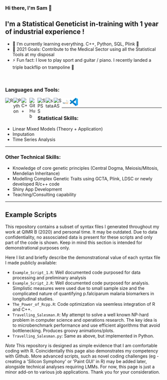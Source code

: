 ### Hi there, I'm Sam 👋

## I'm a Statistical Geneticist in-training with 1 year of industrial experience !

- 🌱 I’m currently learning everything. C++, Python, SQL, Plink 🤣
- 🥅 2021 Goals: Contribute to the Medical Sector using all the Statistical Tools at my disposal
- ⚡ Fun fact: I love to play sport and guitar / piano. I recently landed a triple backflip on trampoline 🤸 


<br /> 

### Languages and Tools:
[<img align="left" alt="R" width="26px" src="https://user-images.githubusercontent.com/73565613/127904586-017e0cab-8620-4fef-b9cf-37e231188a05.png" />](https://user-images.githubusercontent.com/73565613/127904586-017e0cab-8620-4fef-b9cf-37e231188a05.png "R")
[<img align="left" alt="Python" width="26px" src="https://user-images.githubusercontent.com/73565613/127904585-60147190-73c0-434e-afa1-14bcbcc82193.png" />](https://user-images.githubusercontent.com/73565613/127904585-60147190-73c0-434e-afa1-14bcbcc82193.png "Python")
[<img align="left" alt="C++" width="26px" src="https://user-images.githubusercontent.com/73565613/127904580-8832917e-e37f-40d8-8855-95c14deb51b0.png" />](https://user-images.githubusercontent.com/73565613/127904580-8832917e-e37f-40d8-8855-95c14deb51b0.png "C++")
[<img align="left" alt="GitHub" width="26px" src="https://user-images.githubusercontent.com/73565613/127904582-afcdcd70-1ca5-4210-8ed6-d31d337758bc.png" />](https://user-images.githubusercontent.com/73565613/127904582-afcdcd70-1ca5-4210-8ed6-d31d337758bc.png "GitHub")
[<img align="left" alt="SPSS" width="26px" src="https://user-images.githubusercontent.com/73565613/127904587-d94e3e23-efc6-4a27-a0cc-a87b09e683d6.png" />](https://user-images.githubusercontent.com/73565613/127904587-d94e3e23-efc6-4a27-a0cc-a87b09e683d6.png "SPSS")
[<img align="left" alt="stata" width="26px" src="https://user-images.githubusercontent.com/73565613/127890344-0925a002-6ada-4f33-a6a8-0b081c66d026.png" />](https://user-images.githubusercontent.com/73565613/127890344-0925a002-6ada-4f33-a6a8-0b081c66d026.png "STATA")
[<img align="left" alt="SAS" width="26px" src="https://user-images.githubusercontent.com/73565613/127890343-4223a3be-a4db-423c-a065-a6055a74a39d.png" />](https://user-images.githubusercontent.com/73565613/127890343-4223a3be-a4db-423c-a065-a6055a74a39d.png "SAS")
[<img align="left" alt="MySQL" width="26px" src="https://raw.githubusercontent.com/github/explore/80688e429a7d4ef2fca1e82350fe8e3517d3494d/topics/mysql/mysql.png" />](https://raw.githubusercontent.com/github/explore/80688e429a7d4ef2fca1e82350fe8e3517d3494d/topics/mysql/mysql.png "MySQL")
[<img align="left" alt="Visual Studio Code" width="26px" src="https://raw.githubusercontent.com/github/explore/80688e429a7d4ef2fca1e82350fe8e3517d3494d/topics/visual-studio-code/visual-studio-code.png" />](https://raw.githubusercontent.com/github/explore/80688e429a7d4ef2fca1e82350fe8e3517d3494d/topics/visual-studio-code/visual-studio-code.png "Visual Studio Code")

<br />

---

### Statistical Skills:
- Linear Mixed Models (Theory + Application)
- Imputation 
- Time Series Analysis

---

### Other Technical Skills:
- Knowledge of core genetic principles (Central Dogma, Meiosis/Mitosis, Mendelian Inheritance)
- Modelling Complex Genetic Traits using GCTA, Plink, LDSC or newly developed R/c++ code 
- Shiny App Development
- Teaching/Consulting capability


---


## Example Scripts

This repository contains a subset of syntax files I generated throughout my work at QIMR B (2020) and personal time. It may be outdated. Due to data confidentiality, no assosciated data is present for these scripts and only part of the code is shown. Keep in mind this section is intended for demonstrational purposes only. 

Here I list and briefly describe the demonstrational value of each syntax file I made publicly available:
- `Example_Script_1.R`: Well documented code purposed for data processing and preliminary analysis
- `Example_Script_2.R`: Well documented code purposed for analysis. Simplistic measures were used due to small sample size and the complicated nature of quantifying p.falciparum malaria biomarkers in longitudinal studies. 
- `The_Power_of_Rcpp.R`: Code optimization via seemless integration of R and C++.
- `Travelling_Salesman.R`: My attempt to solve a well known NP-hard problem in computer science and operations research. The key idea is to microbenchmark performance and use efficient algorithms that avoid bottlenecking. Produces groovy animations/plots.
- `Travelling_Salesman.py`: Same as above, but implemented in Python.

*Note* This repository is designed as simple evidence that I am comfortable coding with R. Coincidentally this page also demonstrates my competency with Github. 
More advanced scripts, such as novel coding challenges (eg - creating a 'Silicon Symphony' or 'Paint GUI' in R) may be added later, alongside technical analyses requiring LMMs. For now, this page is just a minor add-on to various job applications. Thank you for your consideration.  
